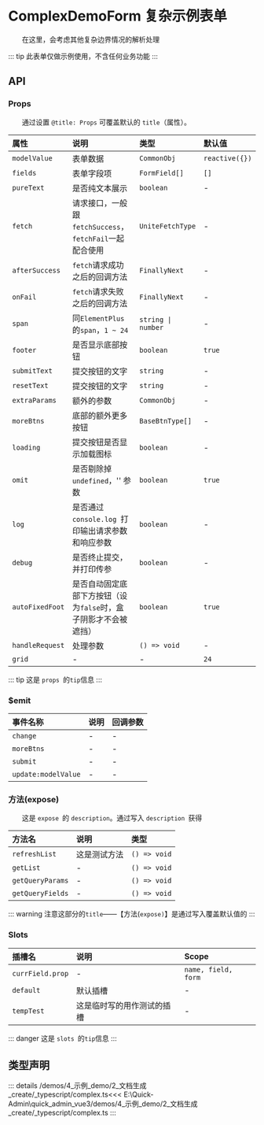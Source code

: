# ComplexDemoForm 复杂示例表单

&emsp;&emsp;在这里，会考虑其他复杂边界情况的解析处理

::: tip
此表单仅做示例使用，不含任何业务功能
:::



## API 

### Props

&emsp;&emsp;通过设置 `@title: Props` 可覆盖默认的 `title`（属性）。

|属性|说明|类型|默认值|
|:---|:---|:---|:---|
|`modelValue`|表单数据|`CommonObj`|`reactive({})`|
|`fields`|表单字段项|`FormField[]`|`[]`|
|`pureText`|是否纯文本展示|`boolean`|-|
|`fetch`|请求接口，一般跟`fetchSuccess`，`fetchFail`一起配合使用|`UniteFetchType`|-|
|`afterSuccess`|`fetch`请求成功之后的回调方法|`FinallyNext`|-|
|`onFail`|`fetch`请求失败之后的回调方法|`FinallyNext`|-|
|`span`|同`ElementPlus `的`span`，`1 ~ 24`|`string \| number`|-|
|`footer`|是否显示底部按钮|`boolean`|`true`|
|`submitText`|提交按钮的文字|`string`|-|
|`resetText`|提交按钮的文字|`string`|-|
|`extraParams`|额外的参数|`CommonObj`|-|
|`moreBtns`|底部的额外更多按钮|`BaseBtnType[]`|-|
|`loading`|提交按钮是否显示加载图标|`boolean`|-|
|`omit`|是否剔除掉 `undefined`，'' 参数|`boolean`|`true`|
|`log`|是否通过 `console.log `打印输出请求参数和响应参数|`boolean`|-|
|`debug`|是否终止提交，并打印传参|`boolean`|-|
|`autoFixedFoot`|是否自动固定底部下方按钮（设为`false`时，盒子阴影才不会被遮挡）|`boolean`|`true`|
|`handleRequest`|处理参数|`() => void`|-|
|`grid`|-|-|`24`|

::: tip
这是 `props `的`tip`信息
:::

### $emit

|事件名称|说明|回调参数|
|:---|:---|:---|
|`change`|-|-|
|`moreBtns`|-|-|
|`submit`|-|-|
|`update:modelValue`|-|-|

### 方法(expose)

&emsp;&emsp;这是 `expose `的 `description`。通过写入 `description `获得

|方法名|说明|类型|
|:---|:---|:---|
|`refreshList`|这是测试方法|`() => void`|
|`getList`|-|`() => void`|
|`getQueryParams`|-|`() => void`|
|`getQueryFields`|-|`() => void`|

::: warning
注意这部分的`title`——【方法(`expose)`】是通过写入覆盖默认值的
:::

### Slots

|插槽名|说明|Scope|
|:---|:---|:---|
|`currField.prop`|-|`name, field, form`|
|`default`|默认插槽|-|
|`tempTest`|这是临时写的用作测试的插槽|-|

::: danger
这是 `slots `的`tip`信息
:::


## 类型声明

::: details
/demos/4_示例_demo/2_文档生成_create/_typescript/complex.ts<<< E:\Quick-Admin\quick_admin_vue3/demos/4_示例_demo/2_文档生成_create/_typescript/complex.ts
:::  
